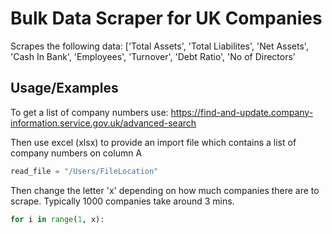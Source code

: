 
# Bulk Data Scraper for UK Companies 

Scrapes the following data:
['Total Assets', 'Total Liabilites', 'Net Assets', 'Cash In Bank', 'Employees', 'Turnover', 'Debt Ratio', 'No of Directors'


## Usage/Examples

To get a list of company numbers use: 
https://find-and-update.company-information.service.gov.uk/advanced-search

Then use excel (xlsx) to provide an import file which contains a list of company numbers on column A

```PYTHON
read_file = "/Users/FileLocation"
```

Then change the letter 'x' depending on how much companies there are to scrape.
Typically 1000 companies take around 3 mins.

```PYTHON
for i in range(1, x):
```

